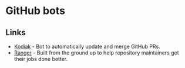 # GitHub bots

## Links

- [Kodiak](https://github.com/chdsbd/kodiak) - Bot to automatically update and merge GitHub PRs.
- [Ranger](https://reporanger.com/) - Built from the ground up to help repository maintainers get their jobs done better.
